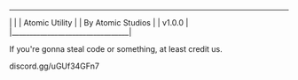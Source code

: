 _________________________________
|                                 |
|        Atomic Utility           |
|        By Atomic Studios        |
|             v1.0.0              |
|_________________________________|

If you're gonna steal code or something, at least credit us.

discord.gg/uGUf34GFn7
